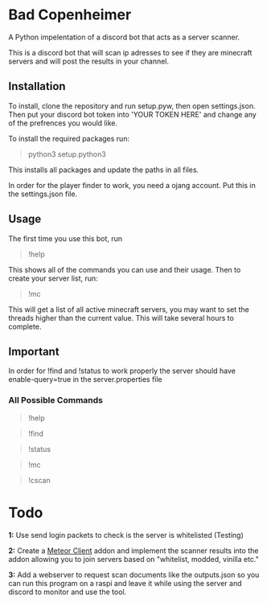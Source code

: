 # Bad Copenheimer
A Python impelentation of a discord bot that acts as a server scanner.

This is a discord bot that will scan ip adresses to see if they are minecraft servers and will post the results in your channel.

## Installation
To install, clone the repository and run setup.pyw, then open settings.json. Then put your discord bot token into 'YOUR TOKEN HERE' and change any of the prefrences you would like.

To install the required packages run:
> python3 setup.python3

This installs all packages and update the paths in all files.

In order for the player finder to work, you need a ojang account. Put this in the settings.json file.

## Usage
The first time you use this bot, run 

>!help

This shows all of the commands you can use and their usage. Then to create your server list, run:

>!mc

This will get a list of all active minecraft servers, you may want to set the threads higher than the current value. This will take several hours to complete.

## Important

In order for !find and !status to work properly the server should have enable-query=true in the server.properties file

### All Possible Commands

>!help

>!find

>!status

>!mc

>!cscan


# Todo

**1:** Use send login packets to check is the server is whitelisted (Testing)

**2:** Create a [Meteor Client](https://github.com/MeteorDevelopment/meteor-client) addon and implement the scanner results into the addon allowing you to join servers based on "whitelist, modded, vinilla etc."

**3:** Add a webserver to request scan documents like the outputs.json so you can run this program on a raspi and leave it while using the server and discord to monitor and use the tool.
